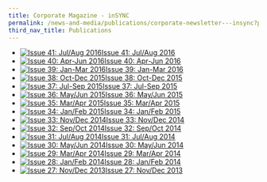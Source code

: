 ```yaml
---
title: Corporate Magazine - inSYNC
permalink: /news-and-media/publications/corporate-newsletter---insync?page=2_15
third_nav_title: Publications
---
```



-   [![Issue 41: Jul/Aug 2016](https://www.customs.gov.sg/-/media/cus/images/insync/thumbnail/insync_issue41_thumbnail.gif)Issue 41: Jul/Aug 2016](https://www.customs.gov.sg/-/media/cus/files/insync/issue41/index.html?la=en)
-   [![Issue 40: Apr-Jun 2016](https://www.customs.gov.sg/-/media/cus/images/insync/thumbnail/insync_issue40_thumbnail.gif)Issue 40: Apr-Jun 2016](https://www.customs.gov.sg/-/media/cus/files/insync/issue40/index.html?la=en)
-   [![Issue 39: Jan-Mar 2016](https://www.customs.gov.sg/-/media/cus/images/insync/thumbnail/insync_issue39_thumbnail.jpg)Issue 39: Jan-Mar 2016](https://www.customs.gov.sg/-/media/cus/files/insync/issue39/index.html?la=en)
-   [![Issue 38: Oct-Dec 2015](https://www.customs.gov.sg/-/media/cus/images/insync/thumbnail/insync_issue38_thumbnail.jpg)Issue 38: Oct-Dec 2015](https://www.customs.gov.sg/-/media/cus/files/insync/issue38/index.html?la=en)
-   [![Issue 37: Jul-Sep 2015](https://www.customs.gov.sg/-/media/cus/images/insync/thumbnail/insync_issue37_thumbnail.jpg)Issue 37: Jul-Sep 2015](https://www.customs.gov.sg/-/media/cus/files/insync/issue37/index.html?la=en)
-   [![Issue 36: May/Jun 2015](https://www.customs.gov.sg/-/media/cus/images/insync/thumbnail/insync_issue36_thumbnail.jpg)Issue 36: May/Jun 2015](https://www.customs.gov.sg/-/media/cus/files/insync/issue36/index.html?la=en)
-   [![Issue 35: Mar/Apr 2015](https://www.customs.gov.sg/-/media/cus/images/insync/thumbnail/issue35_thumbnail.gif)Issue 35: Mar/Apr 2015](https://www.customs.gov.sg/-/media/cus/files/insync/issue35/index.html?la=en)
-   [![Issue 34: Jan/Feb 2015](https://www.customs.gov.sg/-/media/cus/images/insync/thumbnail/issue34_thumbnail.gif)Issue 34: Jan/Feb 2015](https://www.customs.gov.sg/-/media/cus/files/insync/issue34/index.html?la=en)
-   [![Issue 33: Nov/Dec 2014](https://www.customs.gov.sg/-/media/cus/images/insync/thumbnail/issue33_thumbnail.gif)Issue 33: Nov/Dec 2014](https://www.customs.gov.sg/-/media/cus/files/insync/issue33/index.html?la=en)
-   [![Issue 32: Sep/Oct 2014](https://www.customs.gov.sg/-/media/cus/images/insync/thumbnail/issue32_thumbnail.jpg)Issue 32: Sep/Oct 2014](https://www.customs.gov.sg/-/media/cus/files/insync/issue32/index.html?la=en)
-   [![Issue 31: Jul/Aug 2014](https://www.customs.gov.sg/-/media/cus/images/insync/thumbnail/issue31_thumbnail.jpg)Issue 31: Jul/Aug 2014](https://www.customs.gov.sg/-/media/cus/files/insync/issue31/index.html?la=en)
-   [![Issue 30: May/Jun 2014](https://www.customs.gov.sg/-/media/cus/images/insync/thumbnail/issue30_thumbnail.jpg)Issue 30: May/Jun 2014](https://www.customs.gov.sg/-/media/cus/files/insync/issue30/index.html?la=en)
-   [![Issue 29: Mar/Apr 2014](https://www.customs.gov.sg/-/media/cus/images/insync/thumbnail/issue29_thumbnail.jpg)Issue 29: Mar/Apr 2014](https://www.customs.gov.sg/-/media/cus/files/insync/issue29/index.html?la=en)
-   [![Issue 28: Jan/Feb 2014](https://www.customs.gov.sg/-/media/cus/images/insync/thumbnail/issue28_thumbnail.jpg)Issue 28: Jan/Feb 2014](https://www.customs.gov.sg/-/media/cus/files/insync/issue28/index.html?la=en)
-   [![Issue 27: Nov/Dec 2013](https://www.customs.gov.sg/-/media/cus/images/insync/thumbnail/issue27_thumbnail.jpg)Issue 27: Nov/Dec 2013](https://www.customs.gov.sg/-/media/cus/files/insync/issue27/index.html?la=en)
